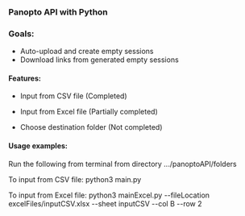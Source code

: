 ### Panopto API with Python

### Goals:
* Auto-upload and create empty sessions
* Download links from generated empty sessions


#### Features:
* Input from CSV file (Completed)
  
* Input from Excel file (Partially completed)

* Choose destination folder (Not completed)



#### Usage examples:
Run the following from terminal from directory .../panoptoAPI/folders

To input from CSV file:
python3 main.py

To input from Excel file:
python3 mainExcel.py --fileLocation excelFiles/inputCSV.xlsx --sheet inputCSV --col B --row 2

